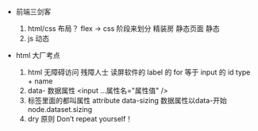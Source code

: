 - 前端三剑客
    1. html/css
        布局？ flex -> css
        阶段来划分
        精装房 静态页面
        静态
    2. js
        动态

- html 大厂考点
    1. html 无障碍访问
        残障人士 读屏软件的 label 的 for 等于 input 的 id
        type  +  name 
    2. data- 数据属性
        <input   ...属性名="属性值" />
    3. 标签里面的都叫属性 attribute
        data-sizing
        数据属性以data-开始
        node.dataset.sizing
    4. dry 原则
        Don’t repeat yourself！